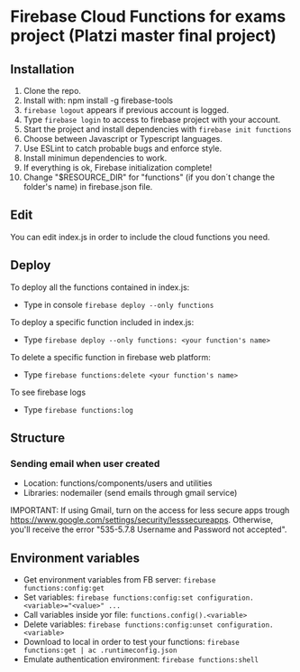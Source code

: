 Firebase Cloud Functions for exams project (Platzi master final project)
===

Installation
---

1. Clone the repo.
2. Install with:
    npm install -g firebase-tools
3. `firebase logout` appears if previous account is logged.
4. Type `firebase login` to access to firebase project with your account.
5. Start the project and install dependencies with `firebase init functions`
6. Choose between Javascript or Typescript languages.
7. Use ESLint to catch probable bugs and enforce style.
8. Install minimun dependencies to work.
9. If everything is ok, Firebase initialization complete!
10. Change "$RESOURCE_DIR" for "functions" (if you don´t change the folder's name) in firebase.json file.

Edit
---

You can edit index.js in order to include the cloud functions you need.

Deploy
---

To deploy all the functions contained in index.js:
* Type in console `firebase deploy --only functions`

To deploy a specific function included in index.js:
* Type `firebase deploy --only functions: <your function's name>`

To delete a specific function in firebase web platform:
* Type `firebase functions:delete <your function's name>`

To see firebase logs
* Type `firebase functions:log`

Structure
---

### Sending email when user created

* Location: functions/components/users and utilities
* Libraries: nodemailer (send emails through gmail service)

IMPORTANT: If using Gmail, turn on the access for less secure apps trough https://www.google.com/settings/security/lesssecureapps. Otherwise, you'll receive the error "535-5.7.8 Username and Password not accepted".


Environment variables
---

* Get environment variables from FB server: `firebase functions:config:get`
* Set variables: `firebase functions:config:set configuration.<variable>="<value>" ...`
* Call variables inside yor file: `functions.config().<variable>`
* Delete variables: `firebase functions:config:unset configuration.<variable>`
* Download to local in order to test your functions: `firebase functions:get | ac .runtimeconfig.json`
* Emulate authentication environment: `firebase functions:shell`
